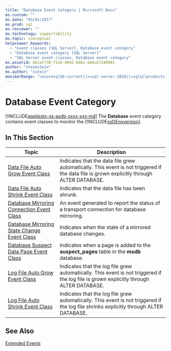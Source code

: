 ```yaml
---
title: "Database Event Category | Microsoft Docs"
ms.custom: ""
ms.date: "03/01/2017"
ms.prod: sql
ms.reviewer: ""
ms.technology: supportability
ms.topic: conceptual
helpviewer_keywords: 
  - "event classes [SQL Server], Database event category"
  - "Database event category [SQL Server]"
  - "SQL Server event classes, Database event category"
ms.assetid: b61af738-f144-4992-b0b2-d44cb7240991
author: "stevestein"
ms.author: "sstein"
monikerRange: "=azuresqldb-current||>=sql-server-2016||=sqlallproducts-allversions||>=sql-server-linux-2017||=azuresqldb-mi-current"
---
```

# Database Event Category
[!INCLUDE[appliesto-ss-asdb-xxxx-xxx-md](../../includes/appliesto-ss-asdb-xxxx-xxx-md.md)]
  The **Database** event category contains event classes to monitor the [!INCLUDE[ssDEnoversion](../../includes/ssdenoversion-md.md)].  
  
## In This Section  
  
|Topic|Description|  
|-----------|-----------------|  
|[Data File Auto Grow Event Class](../../relational-databases/event-classes/data-file-auto-grow-event-class.md)|Indicates that the data file grew automatically. This event is not triggered if the data file is grown explicitly through ALTER DATABASE.|  
|[Data File Auto Shrink Event Class](../../relational-databases/event-classes/data-file-auto-shrink-event-class.md)|Indicates that the data file has been shrunk.|  
|[Database Mirroring Connection Event Class](../../relational-databases/event-classes/database-mirroring-connection-event-class.md)|An event generated to report the status of a transport connection for database mirroring.|  
|[Database Mirroring State Change Event Class](../../relational-databases/event-classes/database-mirroring-state-change-event-class.md)|Indicates when the state of a mirrored database changes.|  
|[Database Suspect Data Page Event Class](../../relational-databases/event-classes/database-suspect-data-page-event-class.md)|Indicates when a page is added to the **suspect_pages** table in the **msdb** database.|  
|[Log File Auto Grow Event Class](../../relational-databases/event-classes/log-file-auto-grow-event-class.md)|Indicates that the log file grew automatically. This event is not triggered if the log file is grown explicitly through ALTER DATABASE.|  
|[Log File Auto Shrink Event Class](../../relational-databases/event-classes/log-file-auto-shrink-event-class.md)|Indicates that the log file grew automatically. This event is not triggered if the log file shrinks explicitly through ALTER DATABASE.|  
  
## See Also  
 [Extended Events](../../relational-databases/extended-events/extended-events.md)  
  
  
